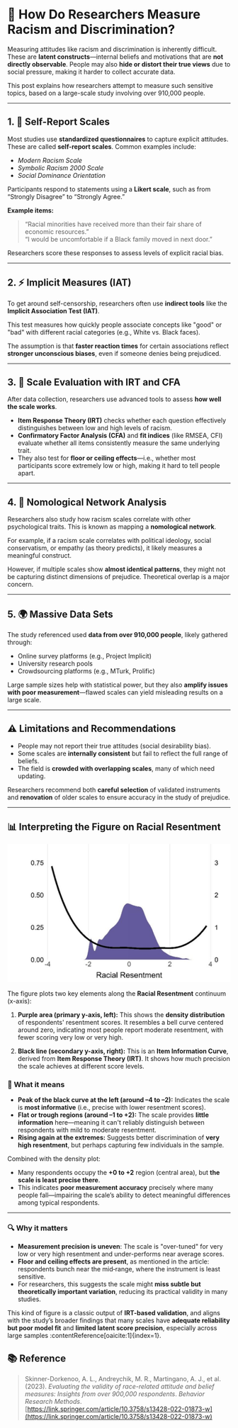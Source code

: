 # 🧠 How Do Researchers Measure Racism and Discrimination?

Measuring attitudes like racism and discrimination is inherently difficult. These are **latent constructs**—internal beliefs and motivations that are **not directly observable**. People may also **hide or distort their true views** due to social pressure, making it harder to collect accurate data.

This post explains how researchers attempt to measure such sensitive topics, based on a large-scale study involving over 910,000 people.

---

## 1. 📝 Self-Report Scales

Most studies use **standardized questionnaires** to capture explicit attitudes. These are called **self-report scales**. Common examples include:

- *Modern Racism Scale*
- *Symbolic Racism 2000 Scale*
- *Social Dominance Orientation*

Participants respond to statements using a **Likert scale**, such as from “Strongly Disagree” to “Strongly Agree.”

**Example items:**
> “Racial minorities have received more than their fair share of economic resources.”  
> “I would be uncomfortable if a Black family moved in next door.”

Researchers score these responses to assess levels of explicit racial bias.

---

## 2. ⚡ Implicit Measures (IAT)

To get around self-censorship, researchers often use **indirect tools** like the **Implicit Association Test (IAT)**.

This test measures how quickly people associate concepts like "good" or "bad" with different racial categories (e.g., White vs. Black faces).

The assumption is that **faster reaction times** for certain associations reflect **stronger unconscious biases**, even if someone denies being prejudiced.

---

## 3. 🔧 Scale Evaluation with IRT and CFA

After data collection, researchers use advanced tools to assess **how well the scale works**.

- **Item Response Theory (IRT)** checks whether each question effectively distinguishes between low and high levels of racism.
- **Confirmatory Factor Analysis (CFA)** and **fit indices** (like RMSEA, CFI) evaluate whether all items consistently measure the same underlying trait.
- They also test for **floor or ceiling effects**—i.e., whether most participants score extremely low or high, making it hard to tell people apart.

---

## 4. 🧭 Nomological Network Analysis

Researchers also study how racism scales correlate with other psychological traits. This is known as mapping a **nomological network**.

For example, if a racism scale correlates with political ideology, social conservatism, or empathy (as theory predicts), it likely measures a meaningful construct.

However, if multiple scales show **almost identical patterns**, they might not be capturing distinct dimensions of prejudice. Theoretical overlap is a major concern.

---

## 5. 🌍 Massive Data Sets

The study referenced used **data from over 910,000 people**, likely gathered through:

- Online survey platforms (e.g., Project Implicit)
- University research pools
- Crowdsourcing platforms (e.g., MTurk, Prolific)

Large sample sizes help with statistical power, but they also **amplify issues with poor measurement**—flawed scales can yield misleading results on a large scale.

---

## ⚠️ Limitations and Recommendations

- People may not report their true attitudes (social desirability bias).
- Some scales are **internally consistent** but fail to reflect the full range of beliefs.
- The field is **crowded with overlapping scales**, many of which need updating.

Researchers recommend both **careful selection** of validated instruments and **renovation** of older scales to ensure accuracy in the study of prejudice.

---

## 📊 Interpreting the Figure on Racial Resentment

![Racial Resentment Figure](https://raw.githubusercontent.com/KehanLi-1123/KehanLi.github.io/master/images/racial_resentment.png)


The figure plots two key elements along the **Racial Resentment** continuum (x-axis):

1. **Purple area (primary y-axis, left):** This shows the **density distribution** of respondents' resentment scores. It resembles a bell curve centered around zero, indicating most people report moderate resentment, with fewer scoring very low or very high.

2. **Black line (secondary y-axis, right):** This is an **Item Information Curve**, derived from **Item Response Theory (IRT)**. It shows how much precision the scale achieves at different score levels.

### 🧩 What it means

- **Peak of the black curve at the left (around –4 to –2):** Indicates the scale is **most informative** (i.e., precise with lower resentment scores).
- **Flat or trough regions (around –1 to +2):** The scale provides **little information** here—meaning it can't reliably distinguish between respondents with mild to moderate resentment.
- **Rising again at the extremes:** Suggests better discrimination of **very high resentment**, but perhaps capturing few individuals in the sample.

Combined with the density plot:

- Many respondents occupy the **+0 to +2** region (central area), but **the scale is least precise there**.
- This indicates **poor measurement accuracy** precisely where many people fall—impairing the scale’s ability to detect meaningful differences among typical respondents.

---

### 🔍 Why it matters

- **Measurement precision is uneven**: The scale is "over-tuned" for very low or very high resentment and under-performs near average scores.
- **Floor and ceiling effects are present**, as mentioned in the article: respondents bunch near the mid‑range, where the instrument is least sensitive.
- For researchers, this suggests the scale might **miss subtle but theoretically important variation**, reducing its practical validity in many studies.

This kind of figure is a classic output of **IRT-based validation**, and aligns with the study’s broader findings that many scales have **adequate reliability but poor model fit** and **limited latent score precision**, especially across large samples :contentReference[oaicite:1]{index=1}.


## 📚 Reference

> Skinner-Dorkenoo, A. L., Andreychik, M. R., Martingano, A. J., et al. (2023). *Evaluating the validity of race-related attitude and belief measures: Insights from over 900,000 respondents*. *Behavior Research Methods*.  
[https://link.springer.com/article/10.3758/s13428-022-01873-w](https://link.springer.com/article/10.3758/s13428-022-01873-w)
